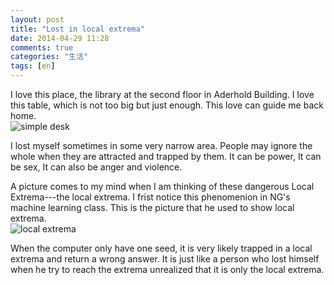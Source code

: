 ```yaml
---
layout: post
title: "Lost in local extrema"
date: 2014-04-29 11:28
comments: true
categories: "生活"
tags: [en]
---
```

I love this place, the library at the second floor in Aderhold Building. I love this table, which is not too big but just enough. This love can guide me back home.  
![simple desk](https://raw.github.com/lukezhg/Freyja/master/simple-desk.png)  

I lost myself sometimes in some very narrow area. People may ignore the whole when they are attracted and trapped by them. It can be power, It can be sex, It can also be anger and violence.   

A picture comes to my mind when I am thinking of these dangerous Local Extrema---the local extrema. I frist notice this phenomenion in NG's machine learning class. This is the picture that he used to show local extrema.   
![local extrema](https://raw.github.com/lukezhg/Freyja/master/local-extrema.png)  

When the computer only have one seed, it is very likely trapped in a local extrema and return a wrong answer. It is just like a person who lost himself when he try to reach the extrema unrealized that it is only the local extrema.  